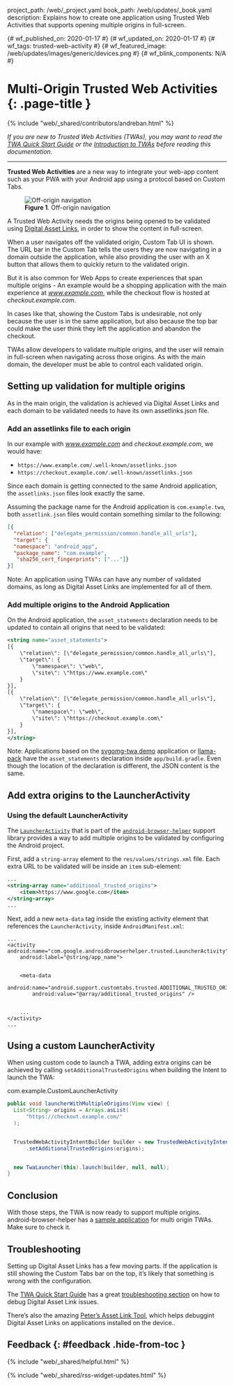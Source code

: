 project_path: /web/_project.yaml
book_path: /web/updates/_book.yaml
description: Explains how to create one application using Trusted Web Activities that supports opening multiple origins in full-screen.

{# wf_published_on: 2020-01-17 #}
{# wf_updated_on: 2020-01-17 #}
{# wf_tags: trusted-web-activity #}
{# wf_featured_image: /web/updates/images/generic/devices.png #}
{# wf_blink_components: N/A #}

# Multi-Origin Trusted Web Activities {: .page-title }

{% include "web/_shared/contributors/andreban.html" %}


*If you are new to Trusted Web Activities (TWAs), you may want to read the
[TWA Quick Start Guide][1] or the [Introduction to TWAs][2] before reading this documentation.*
________________

**Trusted Web Activities** are a new way to integrate your web-app content such as your PWA with
your Android app using a protocol based on Custom Tabs. 

<figure class="attempt-right">
  <img src="/web/updates/images/2020/01/twa-multi-origin/off-origin-navigation.gif"
      alt="Off-origin navigation"/>
  <figcaption>
    <b>Figure 1</b>. Off-origin navigation
  </figcaption>
</figure>

A Trusted Web Activity needs the origins being opened to be validated using
[Digital Asset Links][3], in order to show the content in full-screen. 

When a user navigates off the validated origin,  Custom Tab UI is shown. The URL bar in the Custom
Tab tells the users they are now navigating in a domain outside the application, while also
providing the user with an X button that allows them to quickly return to the validated origin.

But it is also common for Web Apps to create experiences that span multiple origins - An example
would be a shopping application with the main experience at *www.example.com*, while the checkout
flow is hosted at *checkout.example.com*.


In cases like that, showing the Custom Tabs is undesirable, not only because the user is in the
same application, but also because the top bar could make the user think they left the application
and abandon the checkout.


TWAs allow developers to validate multiple origins, and the user will remain in full-screen when
navigating across those origins. As with the main domain, the developer must be able to control
each validated origin.

## Setting up validation for multiple origins
As in the main origin, the validation is achieved via Digital Asset Links and each domain to be
validated needs to have its own assetlinks.json file. 

### Add an assetlinks file to each origin
In our example with *www.example.com* and *checkout.example.com*, we would have:

* `https://www.example.com/.well-known/assetlinks.json`
* `https://checkout.example.com/.well-known/assetlinks.json`


Since each domain is getting connected to the same Android application, the `assetlinks.json` files
look exactly the same. 

Assuming the package name for the Android application is `com.example.twa`, both `assetlink.json`
files would contain something similar to the following:

```json
[{
  "relation": ["delegate_permission/common.handle_all_urls"],
  "target": {
  "namespace": "android_app",
  "package_name": "com.example",
   "sha256_cert_fingerprints": ["..."]}
}]
```

Note: An application using TWAs can have any number of validated domains, as long as Digital Asset
Links are implemented for all of them.

### Add multiple origins to the Android Application
On the Android application, the `asset_statements` declaration needs to be updated to contain all
origins that need to be validated:

```xml
<string name="asset_statements">
[{
    \"relation\": [\"delegate_permission/common.handle_all_urls\"],
    \"target\": {
        \"namespace\": \"web\",
        \"site\": \"https://www.example.com\"
    }
}],
[{
    \"relation\": [\"delegate_permission/common.handle_all_urls\"],
    \"target\": {
        \"namespace\": \"web\",
        \"site\": \"https://checkout.example.com\"
    }
}],
</string>
```

Note: Applications based on the [svgomg-twa demo][6] application or [llama-pack][7] have the
`asset_statements` declaration inside `app/build.gradle`. Even though the location of the
declaration is different, the JSON content is the same.

## Add extra origins to the LauncherActivity

### Using the default LauncherActivity
The [`LauncherActivity`][5] that is part of the [`android-browser-helper`][4] support library
provides a way to add multiple origins to be validated by configuring the Android project.

First, add a `string-array` element to the `res/values/strings.xml` file. Each extra URL to be
validated will be inside an `item` sub-element:

```xml
...
<string-array name="additional_trusted_origins">
    <item>https://www.google.com</item>
</string-array>
...
```
	
Next, add a new `meta-data` tag inside the existing activity element that references the
`LauncherActivity`, inside `AndroidManifest.xml`:

```
...
<activity android:name="com.google.androidbrowserhelper.trusted.LauncherActivity"
    android:label="@string/app_name">


    <meta-data
        android:name="android.support.customtabs.trusted.ADDITIONAL_TRUSTED_ORIGINS"
        android:value="@array/additional_trusted_origins" />


    ...
</activity>
...
```

## Using a custom LauncherActivity
When using custom code to launch a TWA, adding extra origins can be achieved by calling
`setAdditionalTrustedOrigins` when building the Intent to launch the TWA:


com.example.CustomLauncherActivity
```java
public void launcherWithMultipleOrigins(View view) {
  List<String> origins = Arrays.asList(
      "https://checkout.example.com/"
  );


  TrustedWebActivityIntentBuilder builder = new TrustedWebActivityIntentBuilder(LAUNCH_URI)
      .setAdditionalTrustedOrigins(origins);


  new TwaLauncher(this).launch(builder, null, null);
}
```

## Conclusion
With those steps, the TWA is now ready to support multiple origins. android-browser-helper has a
[sample application][9] for multi origin TWAs. Make sure to check it. 

## Troubleshooting
Setting up Digital Asset Links has a few moving parts. If the application is still showing the
Custom Tabs bar on the top, it’s likely that something is wrong with the configuration.

The [TWA Quick Start Guide][1] has a great [troubleshooting section][10] on how to debug Digital
Asset Link issues.

There’s also the amazing [Peter’s Asset Link Tool][11], which helps debuggint Digital Asset Links
on applications installed on the device..

## Feedback {: #feedback .hide-from-toc }

{% include "web/_shared/helpful.html" %}

{% include "web/_shared/rss-widget-updates.html" %}

[1]: https://developers.google.com/web/updates/2019/08/twas-quickstart
[2]: https://developers.google.com/web/updates/2019/02/using-twa
[3]: https://developers.google.com/digital-asset-links
[4]: https://github.com/GoogleChrome/android-browser-helper/
[5]: https://github.com/GoogleChrome/android-browser-helper/blob/master/androidbrowserhelper/src/main/java/com/google/androidbrowserhelper/trusted/LauncherActivity.java
[6]: https://github.com/GoogleChromeLabs/svgomg-twa
[7]: https://github.com/GoogleChromeLabs/llama-pack
[8]: https://github.com/GoogleChromeLabs/svgomg-twa/blob/master/app/build.gradle#L73-L80
[9]: https://github.com/GoogleChrome/android-browser-helper/tree/master/demos/twa-multi-domain
[10]: https://developers.google.com/web/updates/2019/08/twas-quickstart#troubleshooting
[11]: https://play.google.com/store/apps/details?id=dev.conn.assetlinkstool
